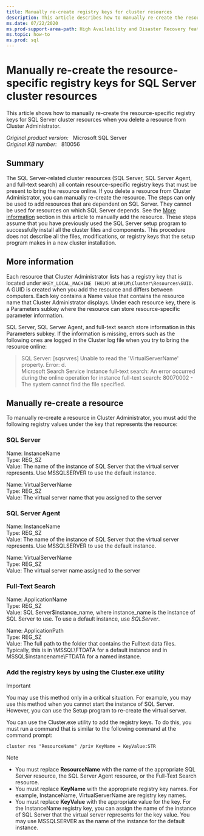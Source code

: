 ```yaml
---
title: Manually re-create registry keys for cluster resources
description: This article describes how to manually re-create the resource-specific registry keys for SQL Server cluster resources when you delete a resource from Cluster Administrator.
ms.date: 07/22/2020
ms.prod-support-area-path: High Availability and Disaster Recovery features
ms.topic: how-to
ms.prod: sql
---
```

# Manually re-create the resource-specific registry keys for SQL Server cluster resources

This article shows how to manually re-create the resource-specific registry keys for SQL Server cluster resources when you delete a resource from Cluster Administrator.

_Original product version:_ &nbsp; Microsoft SQL Server  
_Original KB number:_ &nbsp; 810056

## Summary

The SQL Server-related cluster resources (SQL Server, SQL Server Agent, and full-text search) all contain resource-specific registry keys that must be present to bring the resource online. If you delete a resource from Cluster Administrator, you can manually re-create the resource. The steps can only be used to add resources that are dependent on SQL Server. They cannot be used for resources on which SQL Server depends. See the [More information](#more-information) section in this article to manually add the resource. These steps assume that you have previously used the SQL Server setup program to successfully install all the cluster files and components. This procedure does not describe all the files, modifications, or registry keys that the setup program makes in a new cluster installation.

## More information

Each resource that Cluster Administrator lists has a registry key that is located under `HKEY_LOCAL_MACHINE (HKLM)` at `HKLM\Cluster\Resources\GUID`. A GUID is created when you add the resource and differs between computers. Each key contains a Name value that contains the resource name that Cluster Administrator displays. Under each resource key, there is a Parameters subkey where the resource can store resource-specific parameter information.

SQL Server, SQL Server Agent, and full-text search store information in this Parameters subkey. If the information is missing, errors such as the following ones are logged in the Cluster log file when you try to bring the resource online:

> SQL Server: [sqsrvres] Unable to read the 'VirtualServerName' property. Error: d.  
Microsoft Search Service Instance full-text search: An error occurred during the online operation for instance full-text search: 80070002 - The system cannot find the file specified.

## Manually re-create a resource

To manually re-create a resource in Cluster Administrator, you must add the following registry values under the key that represents the resource:

### SQL Server

Name: InstanceName  
Type: REG_SZ  
Value: The name of the instance of SQL Server that the virtual server represents. Use MSSQLSERVER to use the default instance.

Name: VirtualServerName  
Type: REG_SZ  
Value: The virtual server name that you assigned to the server

### SQL Server Agent

Name: InstanceName  
Type: REG_SZ  
Value: The name of the instance of SQL Server that the virtual server represents. Use MSSQLSERVER to use the default instance.

Name: VirtualServerName  
Type: REG_SZ  
Value: The virtual server name assigned to the server

### Full-Text Search

Name: ApplicationName  
Type: REG_SZ  
Value: SQL Server$instance_name, where instance_name is the instance of SQL Server to use. To use a default instance, use *SQLServer*.

Name: ApplicationPath  
Type: REG_SZ  
Value: The full path to the folder that contains the Fulltext data files. Typically, this is in \MSSQL\FTDATA for a default instance and in MSSQL$instancename\FTDATA for a named instance.

### Add the registry keys by using the Cluster.exe utility

> [!IMPORTANT]
> You may use this method only in a critical situation. For example, you may use this method when you cannot start the instance of SQL Server. However, you can use the Setup program to re-create the virtual server.

You can use the Cluster.exe utility to add the registry keys. To do this, you must run a command that is similar to the following command at the command prompt:

```console
cluster res "ResourceName" /priv KeyName = KeyValue:STR
```

> [!NOTE]
> - You must replace **ResourceName** with the name of the appropriate SQL Server resource, the SQL Server Agent resource, or the Full-Text Search resource.
> - You must replace **KeyName** with the appropriate registry key names. For example, InstanceName, VirtualServerName are registry key names.
> - You must replace **KeyValue** with the appropriate value for the key. For the InstanceName registry key, you can assign the name of the instance of SQL Server that the virtual server represents for the key value. You may use MSSQLSERVER as the name of the instance for the default instance.
